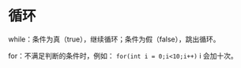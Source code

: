 # 循环

while：条件为真（true），继续循环；条件为假（false），跳出循环。

for：不满足判断的条件时，例如： `for(int i = 0;i<10;i++)` i 会加十次。

